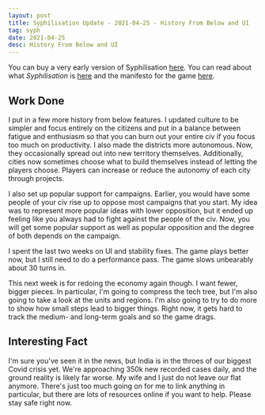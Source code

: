 ```yaml
---
layout: post
title: Syphilisation Update - 2021-04-25 - History From Below and UI
tag: syph
date: 2021-04-25
desc: History From Below and UI
---
```



You can buy a very early version of Syphilisation [here](https://whynotgames.itch.io/nikhil-murthys-syphilisation). You can read about what *Syphilisation* is [here](/blog/syph/announce) and the manifesto for the game [here](/blog/syph/newManifesto).

## Work Done

I put in a few more history from below features. I updated culture to be simpler and focus entirely on the citizens and put in a balance between fatigue and enthusiasm so that you can burn out your entire civ if you focus too much on productivity. I also made the districts more autonomous. Now, they occasionally spread out into new territory themselves. Additionally, cities now sometimes choose what to build themselves instead of letting the players choose. Players can increase or reduce the autonomy of each city through projects.


I also set up popular support for campaigns. Earlier, you would have some people of your civ rise up to oppose most campaigns that you start. My idea was to represent more popular ideas with lower opposition, but it ended up feeling like you always had to fight against the people of the civ. Now, you will get some popular support as well as popular opposition and the degree of both depends on the campaign.


I spent the last two weeks on UI and stability fixes. The game plays better now, but I still need to do a performance pass. The game slows unbearably about 30 turns in.


This next week is for redoing the economy again though. I want fewer, bigger pieces. In particular, I'm going to compress the tech tree, but I'm also going to take a look at the units and regions. I'm also going to try to do more to show how small steps lead to bigger things. Right now, it gets hard to track the medium- and long-term goals and so the game drags.

## Interesting Fact

I'm sure you've seen it in the news, but India is in the throes of our biggest Covid crisis yet. We're approaching 350k new recorded cases daily, and the ground reality is likely far worse. My wife and I just do not leave our flat anymore. There's just too much going on for me to link anything in particular, but there are lots of resources online if you want to help. Please stay safe right now.

